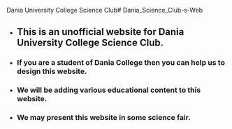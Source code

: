 Dania University College Science Club# Dania_Science_Club-s-Web
* ## This is an unofficial website for Dania University College Science Club.
* ### If you are a student of Dania College then you can help us to design this website.
* ### We will be adding various educational content to this website.
* ### We may present this website in some science fair.

